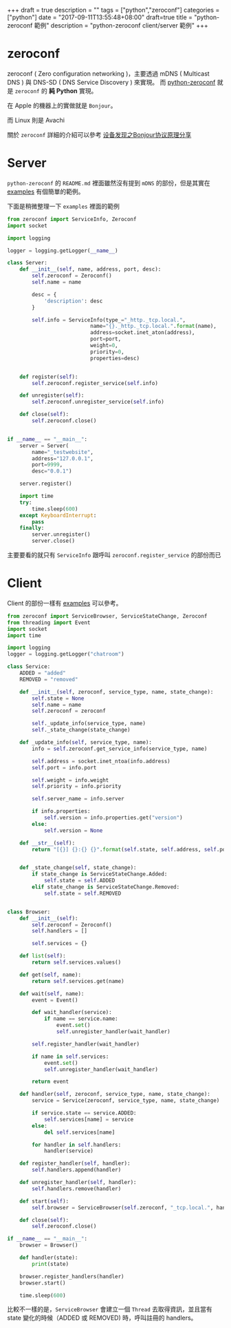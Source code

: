 +++
draft = true
description = ""
tags = ["python","zeroconf"]
categories = ["python"]
date = "2017-09-11T13:55:48+08:00"
draft=true
title = "python-zeroconf 範例"
description = "python-zeroconf client/server 範例"
+++

# zeroconf

zeroconf ( Zero configuration networking )，主要透過 mDNS ( Multicast DNS ) 與 DNS-SD ( DNS Service Discovery ) 來實現。
而 [python-zeroconf](https://github.com/jstasiak/python-zeroconf) 就是 `zeroconf` 的 **純 Python** 實現。

在 Apple 的機器上的實做就是 `Bonjour`。

而 Linux 則是 Avachi

關於 `zeroconf` 詳細的介紹可以參考 [设备发现之Bonjour协议原理分享](http://bbs.mico.io/card/1236)

# Server

`python-zeroconf` 的 `README.md` 裡面雖然沒有提到 `mDNS` 的部份，但是其實在 [examples](https://github.com/jstasiak/python-zeroconf/blob/master/examples/registration.py)
有個簡單的範例。

下面是稍微整理一下 `examples` 裡面的範例

```python
from zeroconf import ServiceInfo, Zeroconf
import socket

import logging 

logger = logging.getLogger(__name__)

class Server:
    def __init__(self, name, address, port, desc):
        self.zeroconf = Zeroconf()
        self.name = name

        desc = {
            'description': desc 
        }

        self.info = ServiceInfo(type_="_http._tcp.local.",
                           name="{}._http._tcp.local.".format(name),
                           address=socket.inet_aton(address), 
                           port=port, 
                           weight=0, 
                           priority=0, 
                           properties=desc)


    def register(self):
        self.zeroconf.register_service(self.info)

    def unregister(self):
        self.zeroconf.unregister_service(self.info)

    def close(self):
        self.zeroconf.close()


if __name__ == "__main__":
    server = Server(
        name="_testwebsite", 
        address="127.0.0.1",
        port=9999, 
        desc="0.0.1")

    server.register()

    import time
    try:
        time.sleep(600)
    except KeyboardInterrupt:
        pass
    finally:
        server.unregister()
        server.close()
```

主要要看的就只有 `ServiceInfo` 跟呼叫 `zeroconf.register_service` 的部份而已

# Client

Client 的部份一樣有 [examples](https://github.com/jstasiak/python-zeroconf/blob/master/examples/browser.py) 可以參考。

```python
from zeroconf import ServiceBrowser, ServiceStateChange, Zeroconf
from threading import Event
import socket
import time

import logging
logger = logging.getLogger("chatroom")

class Service:
    ADDED = "added"
    REMOVED = "removed"

    def __init__(self, zeroconf, service_type, name, state_change):
        self.state = None
        self.name = name
        self.zeroconf = zeroconf

        self._update_info(service_type, name)
        self._state_change(state_change)

    def _update_info(self, service_type, name):
        info = self.zeroconf.get_service_info(service_type, name)

        self.address = socket.inet_ntoa(info.address)
        self.port = info.port

        self.weight = info.weight
        self.priority = info.priority

        self.server_name = info.server

        if info.properties:
            self.version = info.properties.get("version")
        else:
            self.version = None

    def __str__(self):
        return "[{}] {}:{} {}".format(self.state, self.address, self.port, self.name)


    def _state_change(self, state_change):
        if state_change is ServiceStateChange.Added:
            self.state = self.ADDED
        elif state_change is ServiceStateChange.Removed:
            self.state = self.REMOVED


class Browser:
    def __init__(self):
        self.zeroconf = Zeroconf()
        self.handlers = []

        self.services = {}

    def list(self):
        return self.services.values()

    def get(self, name):
        return self.services.get(name)

    def wait(self, name):
        event = Event()

        def wait_handler(service):
            if name == service.name:
                event.set()
                self.unregister_handler(wait_handler)

        self.register_handler(wait_handler)

        if name in self.services:
            event.set()
            self.unregister_handler(wait_handler)

        return event

    def handler(self, zeroconf, service_type, name, state_change):
        service = Service(zeroconf, service_type, name, state_change)

        if service.state == service.ADDED:
            self.services[name] = service
        else:
            del self.services[name]

        for handler in self.handlers:
            handler(service)

    def register_handler(self, handler):
        self.handlers.append(handler)

    def unregister_handler(self, handler):
        self.handlers.remove(handler)

    def start(self):
        self.browser = ServiceBrowser(self.zeroconf, "_tcp.local.", handlers=[self.handler])

    def close(self):
        self.zeroconf.close()

if __name__ == "__main__":
    browser = Browser()

    def handler(state):
        print(state)

    browser.register_handlers(handler)
    browser.start()

    time.sleep(600)
```

比較不一樣的是，`ServiceBrowser` 會建立一個 `Thread` 去取得資訊，並且當有 state 變化的時候（ADDED 或 REMOVED) 時，呼叫註冊的 handlers。
